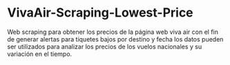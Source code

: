 # VivaAir-Scraping-Lowest-Price

Web scraping para obtener los precios de la página web viva air
con el fin de generar alertas para tiquetes bajos por destino y fecha
los datos pueden ser utilizados para analizar los precios de los vuelos
nacionales y su variación en el tiempo.
